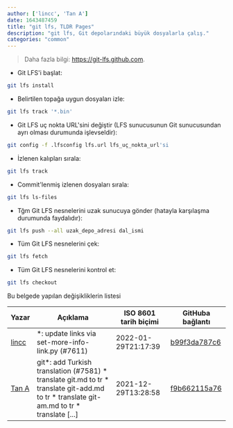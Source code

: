 ```yaml
---
author: ['lincc', 'Tan A']
date: 1643487459
title: "git lfs, TLDR Pages"
description: "git lfs, Git depolarındaki büyük dosyalarla çalış."
categories: "common"
---
```

> Daha fazla bilgi: <https://git-lfs.github.com>.

- Git LFS'i başlat:

```bash
git lfs install
```

- Belirtilen topağa uygun dosyaları izle:

```bash
git lfs track '*.bin'
```

- Git LFS uç nokta URL'sini değiştir (LFS sunucusunun Git sunucusundan ayrı olması durumunda işlevseldir):

```bash
git config -f .lfsconfig lfs.url lfs_uç_nokta_url'si
```

- İzlenen kalıpları sırala:

```bash
git lfs track
```

- Commit'lenmiş izlenen dosyaları sırala:

```bash
git lfs ls-files
```

- Tğm Git LFS nesnelerini uzak sunucuya gönder (hatayla karşılaşma durumunda faydalıdır):

```bash
git lfs push --all uzak_depo_adresi dal_ismi
```

- Tüm Git LFS nesnelerini çek:

```bash
git lfs fetch
```

- Tüm Git LFS nesnelerini kontrol et:

```bash
git lfs checkout
```
Bu belgede yapılan değişikliklerin listesi


Yazar | Açıklama | ISO 8601 tarih biçimi | GitHuba bağlantı
------|-----|-----|-----
[lincc](mailto:46962923+blueskyson@users.noreply.github.com) | *: update links via set-more-info-link.py (#7611) | 2022-01-29T21:17:39 | [b99f3da787c6](https://github.com/tldr-pages/tldr/commit/b99f3da787c6f43a545b9cb5ebd8265b1367fbc4)
[Tan A](mailto:40173707+yutyo@users.noreply.github.com) | git*: add Turkish translation (#7581) * translate git.md to tr * translate git-add.md to tr * translate git-am.md to tr * translate [...] | 2021-12-29T13:28:58 | [f9b662115a76](https://github.com/tldr-pages/tldr/commit/f9b662115a765f843982cea237d608aab423e3f7)

